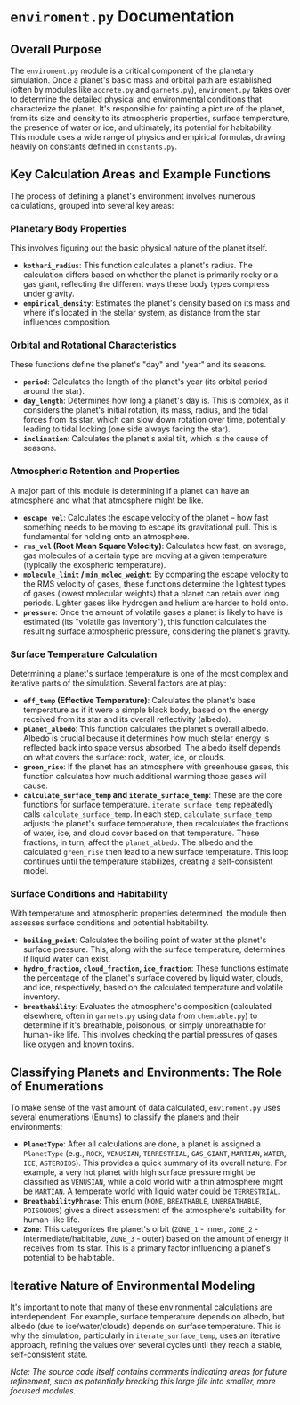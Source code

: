 # `enviroment.py` Documentation

## Overall Purpose

The `enviroment.py` module is a critical component of the planetary simulation. Once a planet's basic mass and orbital path are established (often by modules like `accrete.py` and `garnets.py`), `enviroment.py` takes over to determine the detailed physical and environmental conditions that characterize the planet. It's responsible for painting a picture of the planet, from its size and density to its atmospheric properties, surface temperature, the presence of water or ice, and ultimately, its potential for habitability. This module uses a wide range of physics and empirical formulas, drawing heavily on constants defined in `constants.py`.

## Key Calculation Areas and Example Functions

The process of defining a planet's environment involves numerous calculations, grouped into several key areas:

### Planetary Body Properties
This involves figuring out the basic physical nature of the planet itself.
*   **`kothari_radius`**: This function calculates a planet's radius. The calculation differs based on whether the planet is primarily rocky or a gas giant, reflecting the different ways these body types compress under gravity.
*   **`empirical_density`**: Estimates the planet's density based on its mass and where it's located in the stellar system, as distance from the star influences composition.

### Orbital and Rotational Characteristics
These functions define the planet's "day" and "year" and its seasons.
*   **`period`**: Calculates the length of the planet's year (its orbital period around the star).
*   **`day_length`**: Determines how long a planet's day is. This is complex, as it considers the planet's initial rotation, its mass, radius, and the tidal forces from its star, which can slow down rotation over time, potentially leading to tidal locking (one side always facing the star).
*   **`inclination`**: Calculates the planet's axial tilt, which is the cause of seasons.

### Atmospheric Retention and Properties
A major part of this module is determining if a planet can have an atmosphere and what that atmosphere might be like.
*   **`escape_vel`**: Calculates the escape velocity of the planet – how fast something needs to be moving to escape its gravitational pull. This is fundamental for holding onto an atmosphere.
*   **`rms_vel` (Root Mean Square Velocity)**: Calculates how fast, on average, gas molecules of a certain type are moving at a given temperature (typically the exospheric temperature).
*   **`molecule_limit` / `min_molec_weight`**: By comparing the escape velocity to the RMS velocity of gases, these functions determine the lightest types of gases (lowest molecular weights) that a planet can retain over long periods. Lighter gases like hydrogen and helium are harder to hold onto.
*   **`pressure`**: Once the amount of volatile gases a planet is likely to have is estimated (its "volatile gas inventory"), this function calculates the resulting surface atmospheric pressure, considering the planet's gravity.

### Surface Temperature Calculation
Determining a planet's surface temperature is one of the most complex and iterative parts of the simulation. Several factors are at play:
*   **`eff_temp` (Effective Temperature)**: Calculates the planet's base temperature as if it were a simple black body, based on the energy received from its star and its overall reflectivity (albedo).
*   **`planet_albedo`**: This function calculates the planet's overall albedo. Albedo is crucial because it determines how much stellar energy is reflected back into space versus absorbed. The albedo itself depends on what covers the surface: rock, water, ice, or clouds.
*   **`green_rise`**: If the planet has an atmosphere with greenhouse gases, this function calculates how much additional warming those gases will cause.
*   **`calculate_surface_temp` and `iterate_surface_temp`**: These are the core functions for surface temperature. `iterate_surface_temp` repeatedly calls `calculate_surface_temp`. In each step, `calculate_surface_temp` adjusts the planet's surface temperature, then recalculates the fractions of water, ice, and cloud cover based on that temperature. These fractions, in turn, affect the `planet_albedo`. The albedo and the calculated `green_rise` then lead to a new surface temperature. This loop continues until the temperature stabilizes, creating a self-consistent model.

### Surface Conditions and Habitability
With temperature and atmospheric properties determined, the module then assesses surface conditions and potential habitability.
*   **`boiling_point`**: Calculates the boiling point of water at the planet's surface pressure. This, along with the surface temperature, determines if liquid water can exist.
*   **`hydro_fraction`, `cloud_fraction`, `ice_fraction`**: These functions estimate the percentage of the planet's surface covered by liquid water, clouds, and ice, respectively, based on the calculated temperature and volatile inventory.
*   **`breathability`**: Evaluates the atmosphere's composition (calculated elsewhere, often in `garnets.py` using data from `chemtable.py`) to determine if it's breathable, poisonous, or simply unbreathable for human-like life. This involves checking the partial pressures of gases like oxygen and known toxins.

## Classifying Planets and Environments: The Role of Enumerations

To make sense of the vast amount of data calculated, `enviroment.py` uses several enumerations (Enums) to classify the planets and their environments:

*   **`PlanetType`**: After all calculations are done, a planet is assigned a `PlanetType` (e.g., `ROCK`, `VENUSIAN`, `TERRESTRIAL`, `GAS_GIANT`, `MARTIAN`, `WATER`, `ICE`, `ASTEROIDS`). This provides a quick summary of its overall nature. For example, a very hot planet with high surface pressure might be classified as `VENUSIAN`, while a cold world with a thin atmosphere might be `MARTIAN`. A temperate world with liquid water could be `TERRESTRIAL`.
*   **`BreathabilityPhrase`**: This enum (`NONE`, `BREATHABLE`, `UNBREATHABLE`, `POISONOUS`) gives a direct assessment of the atmosphere's suitability for human-like life.
*   **`Zone`**: This categorizes the planet's orbit (`ZONE_1` - inner, `ZONE_2` - intermediate/habitable, `ZONE_3` - outer) based on the amount of energy it receives from its star. This is a primary factor influencing a planet's potential to be habitable.

## Iterative Nature of Environmental Modeling

It's important to note that many of these environmental calculations are interdependent. For example, surface temperature depends on albedo, but albedo (due to ice/water/clouds) depends on surface temperature. This is why the simulation, particularly in `iterate_surface_temp`, uses an iterative approach, refining the values over several cycles until they reach a stable, self-consistent state.

*Note: The source code itself contains comments indicating areas for future refinement, such as potentially breaking this large file into smaller, more focused modules.*

